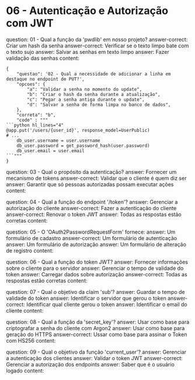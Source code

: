 # 06 - Autenticação e Autorização com JWT

<?quiz?>
question: 01 - Qual a função da 'pwdlib' em nosso projeto?
answer-correct: Criar um hash da senha
answer-correct: Verificar se o texto limpo bate com o texto sujo
answer: Salvar as senhas em texto limpo
answer: Fazer validação das senhas
content:
<?/quiz?>

```quiz
{
    "questao": '02 - Qual a necessidade de adicionar a linha em destaque no endpoint de PUT?',
	"opcoes": {
		"a": "Validar a senha no momento do update",
		"b": "Criar o hash da senha durante a atualização",
		"c": "Pegar a senha antiga durante o update",
		"d": "Salvar a senha de forma limpa no banco de dados",
	},
	"correta": "b",
	"code" : """
```python hl_lines="4"
@app.put('/users/{user_id}', response_model=UserPublic)
# ...
    db_user.username = user.username
    db_user.password = get_password_hash(user.password)
    db_user.email = user.email
```"""
}
```

<?quiz?>
question: 03 - Qual o propósito da autenticação?
answer: Fornecer um mecanismo de tokens
answer-correct: Validar que o cliente é quem diz ser
answer: Garantir que só pessoas autorizadas possam executar ações
content:
<?/quiz?>

<?quiz?>
question: 04 - Qual a função do endpoint '/token'?
answer: Gerenciar a autorização do cliente
answer-correct: Fazer a autenticação do cliente
answer-correct: Renovar o token JWT
answer: Todas as respostas estão corretas
content:
<?/quiz?>

<?quiz?>
question: 05 - O 'OAuth2PasswordRequestForm' fornece:
answer: Um formulário de cadastro
answer-correct: Um formulário de autenticação
answer: Um formulário de autorização
answer: Um formulário de alteração de registro
content:
<?/quiz?>

<?quiz?>
question: 06 - Qual a função do token JWT?
answer: Fornecer informações sobre o cliente para o servidor
answer: Gerenciar o tempo de validade do token
answer: Carregar dados sobre autorização
answer-correct: Todas as respostas estão corretas
content:
<?/quiz?>

<?quiz?>
question: 07 - Qual o objetivo da claim 'sub'?
answer: Guardar o tempo de validade do token
answer: Identificar o servidor que gerou o token
answer-correct: Identificar qual cliente gerou o token
answer: Identificar o email do cliente
content:
<?/quiz?>

<?quiz?>
question: 08 - Qual a função da 'secret_key'?
answer: Usar como base para criptografar a senha do cliente com Argon2
answer: Usar como base para geração do HTTPS
answer-correct: Ussar como base para assinar o Token com HS256
content:
<?/quiz?>

<?quiz?>
question: 09 - Qual o objetivo da função 'current_user'?
answer: Gerenciar a autenticação dos clientes
answer: Validar o token JWT
answer-correct: Gerenciar a autorização dos endpoints
answer: Saber que é o usuário logado
content:
<?/quiz?>
